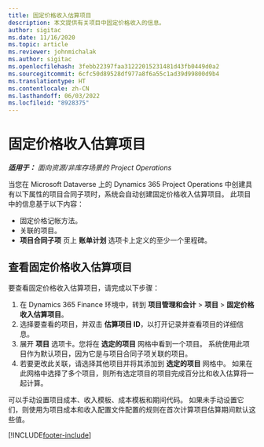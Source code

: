 ```yaml
---
title: 固定价格收入估算项目
description: 本文提供有关项目中固定价格收入的信息。
author: sigitac
ms.date: 11/16/2020
ms.topic: article
ms.reviewer: johnmichalak
ms.author: sigitac
ms.openlocfilehash: 3febb22397faa31222015231481d43fb0449d0a2
ms.sourcegitcommit: 6cfc50d89528df977a8f6a55c1ad39d99800d9b4
ms.translationtype: HT
ms.contentlocale: zh-CN
ms.lasthandoff: 06/03/2022
ms.locfileid: "8928375"
---
```

# <a name="fixed-price-revenue-estimate-projects"></a>固定价格收入估算项目 

_**适用于：** 面向资源/非库存场景的 Project Operations_

当您在 Microsoft Dataverse 上的 Dynamics 365 Project Operations 中创建具有以下属性的项目合同子项时，系统会自动创建固定价格收入估算项目。 此项目中的信息基于以下内容：

  - 固定价格记帐方法。
  - 关联的项目。
  - **项目合同子项** 页上 **账单计划** 选项卡上定义的至少一个里程碑。

## <a name="review-fixed-price-revenue-estimates-projects"></a>查看固定价格收入估算项目
要查看固定价格收入估算项目，请完成以下步骤：

1. 在 Dynamics 365 Finance 环境中，转到 **项目管理和会计** > **项目** > **固定价格收入估算项目**。
2. 选择要查看的项目，并双击 **估算项目 ID**，以打开记录并查看项目的详细信息。
3. 展开 **项目** 选项卡。您将在 **选定的项目** 网格中看到一个项目。 系统使用此项目作为默认项目，因为它是与项目合同子项关联的项目。 
4. 若要更改此关联，请选择其他项目并将其添加到 **选定的项目** 网格中。 如果在此网格中选择了多个项目，则所有选定项目的项目完成百分比和收入估算将一起计算。

  可以手动设置项目成本、收入模板、成本模板和期间代码。 如果未手动设置它们，则使用为项目成本和收入配置文件配置的规则在首次计算项目估算期间默认这些值。



[!INCLUDE[footer-include](../includes/footer-banner.md)]